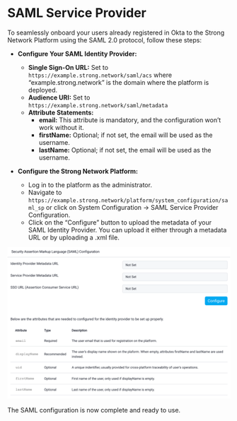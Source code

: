 # SAML Service Provider
To seamlessly onboard your users already registered in Okta to the Strong Network Platform using the SAML 2.0 protocol, follow these steps:

- **Configure Your SAML Identity Provider:**
   - **Single Sign-On URL:** Set to `https://example.strong.network/saml/acs` where “example.strong.network” is the domain where the platform is deployed.
   - **Audience URI:** Set to `https://example.strong.network/saml/metadata`
   - **Attribute Statements:**
     - **email:** This attribute is mandatory, and the configuration won’t work without it.
     - **firstName:** Optional; if not set, the email will be used as the username.
     - **lastName:** Optional; if not set, the email will be used as the username.

-  **Configure the Strong Network Platform:**
   - Log in to the platform as the administrator.
   - Navigate to `https://example.strong.network/platform/system_configuration/saml_sp` or click on System Configuration -> SAML Service Provider Configuration.
   - Click on the “Configure” button to upload the metadata of your SAML Identity Provider. You can upload it either through a metadata URL or by uploading a .xml file.


![SAML](../assets/images/saml.png)

The SAML configuration is now complete and ready to use.
